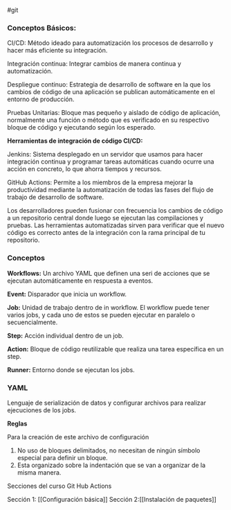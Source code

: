 #git
### Conceptos Básicos:

CI/CD: Método ideado para automatización los procesos de desarrollo y hacer más eficiente su integración.

Integración continua: Integrar cambios de manera continua y automatización.

Despliegue continuo: Estrategia de desarrollo de software en la que los cambios de código de una aplicación se publican automáticamente en el entorno de producción.

Pruebas Unitarias: Bloque mas pequeño y aislado de código de aplicación, normalmente una función o método que es verificado en su respectivo bloque de código y ejecutando según los esperado.


**Herramientas de integración de código CI/CD:**

Jenkins:
Sistema desplegado en un servidor que usamos para hacer integración continua y programar tareas automáticas cuando ocurre una acción en concreto, lo que ahorra tiempos y recursos.

GitHub Actions: 
Permite a los miembros de la empresa mejorar la productividad mediante la automatización de todas las fases del flujo de trabajo de desarrollo de software.

Los desarrolladores pueden fusionar con frecuencia los cambios de código a un repositorio central donde luego se ejecutan las compilaciones y pruebas. Las herramientas automatizadas sirven para verificar que el nuevo código es correcto antes de la integración con la rama principal de tu repositorio.
### Conceptos

**Workflows:** Un archivo YAML  que definen una seri de acciones que se ejecutan automáticamente en respuesta a eventos.

**Event:** Disparador que inicia un workflow.

**Job:** Unidad de trabajo dentro de in workflow. El workflow puede tener varios jobs, y cada uno de estos se pueden ejecutar en paralelo o secuencialmente.

**Step:** Acción individual dentro de un job.

**Action:** Bloque de código reutilizable que realiza una tarea específica en un step.

**Runner:** Entorno donde se ejecutan los jobs.

### YAML

Lenguaje de serialización de datos y configurar archivos para realizar ejecuciones de los jobs.

**Reglas**

Para la creación de este archivo de configuración

1. No uso de bloques delimitados, no necesitan de ningún símbolo especial para definir un bloque.
2. Esta organizado sobre la indentación que se van a organizar de la misma manera.


Secciones del curso Git Hub Actions

Sección 1: [[Configuración básica]]
Sección 2:[[Instalación de paquetes]]

